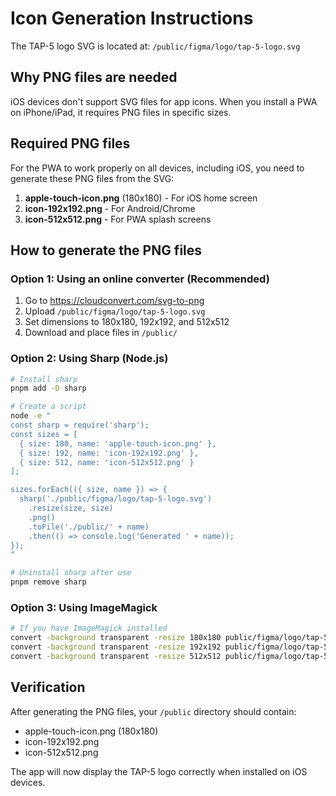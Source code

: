 # Icon Generation Instructions

The TAP-5 logo SVG is located at: `/public/figma/logo/tap-5-logo.svg`

## Why PNG files are needed

iOS devices don't support SVG files for app icons. When you install a PWA on iPhone/iPad, it requires PNG files in specific sizes.

## Required PNG files

For the PWA to work properly on all devices, including iOS, you need to generate these PNG files from the SVG:

1. **apple-touch-icon.png** (180x180) - For iOS home screen
2. **icon-192x192.png** - For Android/Chrome
3. **icon-512x512.png** - For PWA splash screens

## How to generate the PNG files

### Option 1: Using an online converter (Recommended)

1. Go to https://cloudconvert.com/svg-to-png
2. Upload `/public/figma/logo/tap-5-logo.svg`
3. Set dimensions to 180x180, 192x192, and 512x512
4. Download and place files in `/public/`

### Option 2: Using Sharp (Node.js)

```bash
# Install sharp
pnpm add -D sharp

# Create a script
node -e "
const sharp = require('sharp');
const sizes = [
  { size: 180, name: 'apple-touch-icon.png' },
  { size: 192, name: 'icon-192x192.png' },
  { size: 512, name: 'icon-512x512.png' }
];

sizes.forEach(({ size, name }) => {
  sharp('./public/figma/logo/tap-5-logo.svg')
    .resize(size, size)
    .png()
    .toFile('./public/' + name)
    .then(() => console.log('Generated ' + name));
});
"

# Uninstall sharp after use
pnpm remove sharp
```

### Option 3: Using ImageMagick

```bash
# If you have ImageMagick installed
convert -background transparent -resize 180x180 public/figma/logo/tap-5-logo.svg public/apple-touch-icon.png
convert -background transparent -resize 192x192 public/figma/logo/tap-5-logo.svg public/icon-192x192.png
convert -background transparent -resize 512x512 public/figma/logo/tap-5-logo.svg public/icon-512x512.png
```

## Verification

After generating the PNG files, your `/public` directory should contain:
- apple-touch-icon.png (180x180)
- icon-192x192.png
- icon-512x512.png

The app will now display the TAP-5 logo correctly when installed on iOS devices.